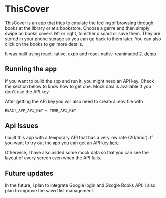 # ThisCover

ThisCover is an app that tries to emulate the feeling of browsing through books at the library or at a bookstore.
Choose a genre and then simply swipe on books covers left or right, to either discard or save them.
They are stored in your phone storage so you can go back to them later.
You can also click on the books to get more details.

It was built using react-native, expo and react-native-reanimated 2.
 [demo](https://media0.giphy.com/media/S4DOFvp7OoczhhJhgB/giphy.gif)
## Running the app

If you want to build the app and run it, you might need an API key. Check the section below to know how to get one.
Mock data is available if you don't use the API key.

After getting the API key you will also need to create a .env file with

```
REACT_APP_API_KEY = YOUR_API_KEY
```

## Api Issues

I built this app with a temporary API that has a very low rate (20/hour). If you want to try out the app you can get an API key [here](https://rapidapi.com/roftcomp-laGmBwlWLm/api/hapi-books/)

Otherwise, I have also added some mock data so that you can see the layout of every screen even when the API fails.

## Future updates

In the future, I plan to integrate Google login and Google Books API.
I also plan to improve the saved list management.
